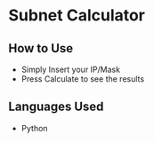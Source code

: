 # Subnet Calculator
## How to Use
 - Simply Insert your IP/Mask
 - Press Calculate to see the results

 ## Languages Used
 - Python